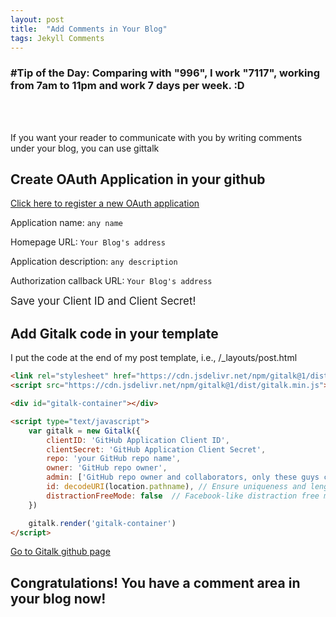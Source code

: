 ```yaml
---
layout: post
title:  "Add Comments in Your Blog"
tags: Jekyll Comments   
---
```

### \#Tip of the Day: Comparing with "996", I work "7117", working from 7am to 11pm and work 7 days per week. :D
<br/><br/>

If you want your reader to communicate with you by writing comments under your blog, you can use gittalk

## Create OAuth Application in your github

[Click here to register a new OAuth application](https://github.com/settings/applications/new)

Application name: `any name`

Homepage URL: `Your Blog's address`

Application description: `any description`

Authorization callback URL: `Your Blog's address`

<big>Save your Client ID and Client Secret!</big><br/>

## Add Gitalk code in your template

I put the code at the end of my post template, i.e., /_layouts/post.html

```html
<link rel="stylesheet" href="https://cdn.jsdelivr.net/npm/gitalk@1/dist/gitalk.css">
<script src="https://cdn.jsdelivr.net/npm/gitalk@1/dist/gitalk.min.js"></script>

<div id="gitalk-container"></div>

<script type="text/javascript">
    var gitalk = new Gitalk({
        clientID: 'GitHub Application Client ID',
        clientSecret: 'GitHub Application Client Secret',
        repo: 'your GitHub repo name',
        owner: 'GitHub repo owner',
        admin: ['GitHub repo owner and collaborators, only these guys can initialize github issues'],
        id: decodeURI(location.pathname), // Ensure uniqueness and length less than 50
        distractionFreeMode: false  // Facebook-like distraction free mode
    })

    gitalk.render('gitalk-container')
</script>
```

[Go to Gitalk github page](https://github.com/gitalk/gitalk)


## Congratulations! You have a comment area in your blog now!



